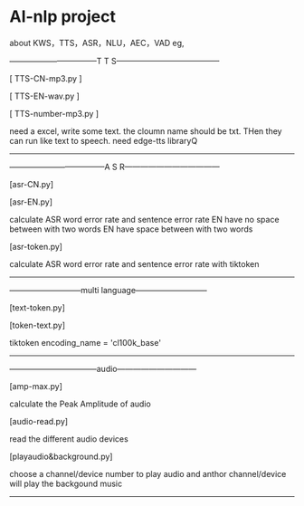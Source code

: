 # AI-nlp project
about KWS，TTS，ASR，NLU，AEC，VAD eg,

———————————T T S—————————————

[ TTS-CN-mp3.py ] 

[ TTS-EN-wav.py ]

[ TTS-number-mp3.py ]

need a excel, write some text. the cloumn name should be txt. THen they can run like text to speech.
need edge-tts libraryQ

------------------------------

————————————A S R————————————

[asr-CN.py]

[asr-EN.py]

calculate ASR word error rate and sentence error rate 
EN have no space between with two words
EN have space between with two words

[asr-token.py]

calculate ASR word error rate and sentence error rate  with tiktoken

--------------------------------

—————————multi language—————————

[text-token.py]

[token-text.py]

tiktoken  encoding_name = 'cl100k_base'  

--------------------------------

———————————audio——————————

[amp-max.py]

calculate the Peak Amplitude of audio 

[audio-read.py]

read the different audio devices

[playaudio&background.py]

choose a channel/device number to play audio and anthor channel/device will play the backgound music

------------------------------



